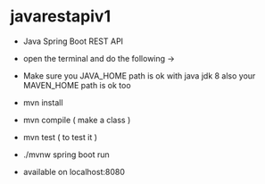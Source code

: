 # javarestapiv1

- Java Spring Boot REST API

- open the terminal and do the following ->
- Make sure you JAVA_HOME path is ok with java jdk 8 also your MAVEN_HOME path is ok too
- mvn install
- mvn compile ( make a class )
- mvn test ( to test it )
- ./mvnw spring boot run
- available on localhost:8080
